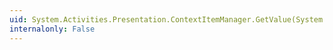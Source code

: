```yaml
---
uid: System.Activities.Presentation.ContextItemManager.GetValue(System.Type)
internalonly: False
---
```

